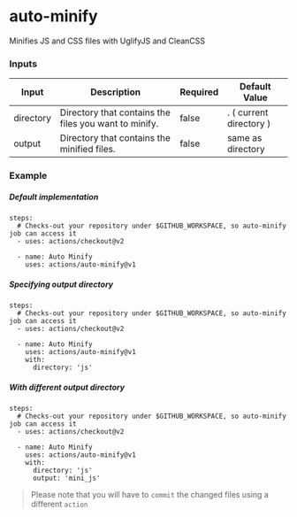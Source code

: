 # auto-minify
Minifies JS and CSS files with UglifyJS and CleanCSS


### Inputs

| Input | Description | Required | Default Value |
| -- | -- | -- | -- |
| directory | Directory that contains the files you want to minify. | false | . ( current directory ) |
| output | Directory that contains the minified files. | false | same as directory |

### Example

##### Default implementation

```
steps:
  # Checks-out your repository under $GITHUB_WORKSPACE, so auto-minify job can access it
  - uses: actions/checkout@v2
  
  - name: Auto Minify
    uses: actions/auto-minify@v1
```

##### Specifying output directory

```
steps:
  # Checks-out your repository under $GITHUB_WORKSPACE, so auto-minify job can access it
  - uses: actions/checkout@v2

  - name: Auto Minify
    uses: actions/auto-minify@v1
    with:
      directory: 'js'
```

##### With different output directory

```
steps:
  # Checks-out your repository under $GITHUB_WORKSPACE, so auto-minify job can access it
  - uses: actions/checkout@v2

  - name: Auto Minify
    uses: actions/auto-minify@v1
    with:
      directory: 'js'
      output: 'mini_js'
```

> Please note that you will have to `commit` the changed files using a different `action`
